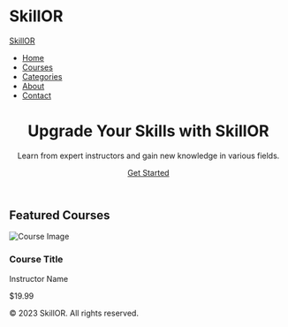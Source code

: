 # SkillOR
<!DOCTYPE html>
<html lang="en">

<head>
  <meta charset="UTF-8">
  <meta name="viewport" content="width=device-width, initial-scale=1.0">
  <title>SkillOR - Learn Anything, Anytime</title>
  <link rel="stylesheet" href="styles.css">
</head>

<body>
  <!-- Navigation Bar -->
  <nav>
    <div class="container">
      <a href="#" class="logo">SkillOR</a>
      <ul class="nav-links">
        <li><a href="#">Home</a></li>
        <li><a href="#">Courses</a></li>
        <li><a href="#">Categories</a></li>
        <li><a href="#">About</a></li>
        <li><a href="#">Contact</a></li>
      </ul>
    </div>
  </nav>

  <!-- Hero Section -->
  <header class="hero">
    <div class="container">
      <h1>Upgrade Your Skills with SkillOR</h1>
      <p>Learn from expert instructors and gain new knowledge in various fields.</p>
      <a href="#" class="btn">Get Started</a>
    </div>
  </header>

  <!-- Featured Courses -->
  <section class="featured-courses">
    <div class="container">
      <h2>Featured Courses</h2>
      <!-- Course cards will be dynamically generated here -->
      <div class="course-card">
        <img src="course-image.jpg" alt="Course Image">
        <h3>Course Title</h3>
        <p>Instructor Name</p>
        <span class="price">$19.99</span>
      </div>
      <!-- Add more course cards as needed -->
    </div>
  </section>

  <!-- Footer -->
  <footer>
    <div class="container">
      <p>&copy; 2023 SkillOR. All rights reserved.</p>
    </div>
  </footer>

  <!-- JavaScript -->
  <script src="script.js"></script>
</body>

</html>
